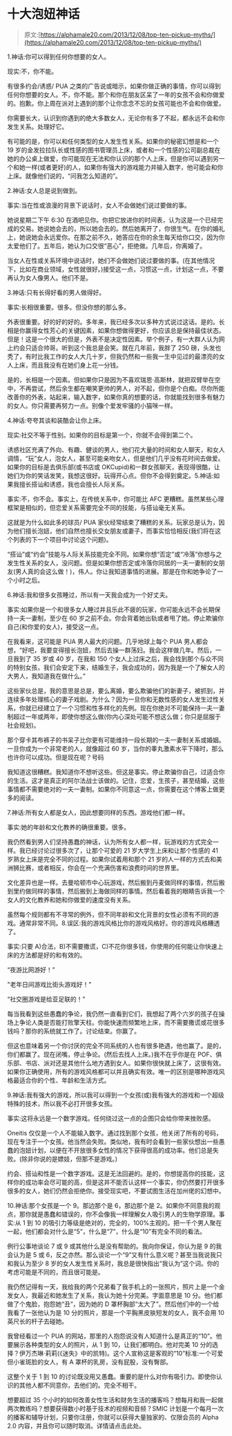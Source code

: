 # 十大泡妞神话

> 原文:[https://alphamale20.com/2013/12/08/top-ten-pickup-myths/](https://alphamale20.com/2013/12/08/top-ten-pickup-myths/)

1.神话:你可以得到任何你想要的女人。

现实:不，你不能。

有很多约会/诱惑/ PUA 之类的广告说或暗示，如果你做正确的事情，你可以得到任何你想要的女人。不，你不能。那个和你在朋友区呆了一年的女孩不会和你做爱的。抱歉。你上周在派对上遇到的那个让你念念不忘的女孩可能也不会和你做爱。

你需要长大，认识到你遇到的绝大多数女人，无论你有多了不起，都永远不会和你发生关系。处理好它。

有可能的是，你可以和任何类型的女人发生性关系。如果你的秘密幻想是和一个 19 岁的金发拉拉队长或性感的图书管理员上床，或者和一个性感的公司副总裁在她的办公桌上做爱，你可能现在无法和你认识的那个人上床，但是你可以遇到另一个和她一样(或者更好)的人，如果你有强大的游戏能力并输入数字，他可能会和你上床。就像他们说的，“问我怎么知道的”。

2.神话:女人总是说到做到。

事实:当在性或浪漫的背景下说话时，女人不会做她们说过要做的事。

她说星期二下午 6:30 在酒吧见你。你把它放进你的时间表，认为这是一个已经完成的交易。她说她会去的，所以她会去的。然后她离开了，你很生气。在你的婚礼上，她说她会永远爱你。在那之前不久，她答应在你的余生每天给你口交，因为你太爱他们了。五年后，她认为口交很“恶心”，拒绝做。几年后，你离婚了。

当女人在性或关系环境中说话时，她们不会做她们说过要做的事。(在其他情况下，比如在商业领域，女性就很好。)接受这一点，习惯这一点，计划这一点，不要再认为女人像男人。他们不是。

3.神话:只有长得好看的男人做得好。

事实:长相很重要。很多。但没你想的那么多。

外表很重要。好的好的好的。多年来，我已经多次以多种方式说过这话。是的。长相是你赢得女性芳心的关键因素，如果你想做得更好，你应该总是保持最佳状态。但是！这是一个很大的但是，外表不是决定性因素。举个例子，有一大群人认为网上约会只适合帅哥。听到这个我总是会笑。就在几年前，我胖了 250 磅，头发也秃了，有时比我工作的女人大几十岁，但我仍然和一些我一生中见过的最漂亮的女人上床，而且我没有在她们身上花一分钱。

是的，长相是一个因素。但如果你只是因为不喜欢瑞恩·高斯林，就把双臂举在空中，不再尝试，然后余生都在嘲笑更帅的男人，对不起，但你是个白痴。尽你所能改善你的外表，站起来，输入数字，如果你真的想要的话，你就能找到很多有魅力的女人。你只需要再努力一点。别像个爱发牢骚的小猫咪一样。

4.神话:夸夸其谈和装酷会让你上床。

现实:社交不等于性别。如果你的目标是第一个，你就不会得到第二个。

诱惑社区充满了外向、有趣、健谈的男人，他们花大量的时间和女人聊天，和女人调情，“玩”女人，泡女人，甚至可能亲吻女人，但是他们几乎没有花时间去做爱。如果你的目标是去俱乐部(或书店或 OKCupid)和一群女孩聊天，表现得很酷，让她们为你的笑话发笑，我想这很好。玩得开心点。但你不会得到奠定。5.神话:如果我擅长搭讪和诱惑，我也会擅长人际关系。

事实:不，你不会。事实上，在传统关系中，你可能比 AFC 更糟糕。虽然某些心理框架是相似的，但恋爱关系需要完全不同的技能，与搭讪毫无关系。

这就是为什么如此多的球员/ PUA 家伙经常结束了糟糕的关系。玩家总是认为，因为他们擅长泡妞，他们自然也擅长交女朋友或妻子，而事实恰恰相反(我们将在这个列表的下一个项目中讨论这个问题)。

“搭讪”或“约会”技能与人际关系技能完全不同。如果你想“否定”或“冷落”你想与之发生性关系的女人，没问题。但是如果你想否定或冷落你同居的一夫一妻制的女朋友(男人真的会这么做！)，伟人。你让我知道事情的进展。那是在你和她争论了一个小时之后。

6.神话:我和很多女孩睡过，所以有一天我会成为一个好丈夫。

事实:如果你是一个和很多女人睡过并且乐此不疲的玩家，你可能永远不会长期保持一夫一妻制，至少在 60 岁之前不会。你会背着她出轨或者甩了她。停止欺骗你自己(和你爱的女人)，接受这一点。

在我看来，这可能是 PUA 男人最大的问题。几乎地球上每个 PUA 男人都会想，“好吧，我要变得擅长泡妞，然后去操一群荡妇。我会这样做几年。然后，一旦我到了 35 岁或 40 岁，在我和 150 个女人上过床之后，我会找到那个与众不同的特别女孩，我们会安定下来，结婚生子，我会成功的，因为我是一个了解女人的大男人，我知道我在做什么。”

这些家伙总是，我的意思是总是，要么离婚，要么欺骗他们的新妻子，被抓到，并连续多年处理核心的妻子戏剧。为什么？因为一旦你和无数性感的女人发生过性关系，你就已经建立了一个习惯和性多样化的先例。现在你绝对不可能保持一夫一妻制超过一年或两年，即使你想这么做(你内心深处可能不想这么做；你只是屈服于社会规划)。

那个穿卡其布裤子的书呆子比你更有可能维持一段长期的一夫一妻制关系或婚姻。一旦你成为一个非常老的人，就像超过 60 岁，当你的睾丸激素水平下降时，那么也许你可以成功。但是现在呢？号码

我知道这很糟糕。我知道你不想听这些。但这是事实。停止欺骗你自己，过适合你的生活。这才是真正的阿尔法战士该做的。记住，恋爱，生孩子，甚至结婚，这些事情都不需要绝对的一夫一妻制。如果你不同意这一点，你需要在这个博客上做更多的阅读。

7.神话:所有女人都是女人，因此想要同样的东西。游戏他们都一样。

事实:她的年龄和文化教养的确很重要。很多。

我仍然看到男人们坚持愚蠢的神话，认为所有女人都一样，玩游戏的方式完全一样。我已经讨论过很多次了，让那个可爱的 21 岁大学生上床和让那个性感的 41 岁熟女上床是完全不同的过程。如果你试着用和那个 21 岁的人一样的方式去和美洲狮比赛，或者相反，你会在一个充满伤害和浪费时间的世界里。

文化差异也是一样。去曼哈顿市中心玩游戏，然后搬到丹麦做同样的事情，然后搬到里约做同样的事情，然后搬到上海做同样的事情。然后看着我的眼睛告诉我一个女人的文化教养和她和你做爱的速度没有关系。

虽然每个规则都有不寻常的例外，但不同年龄和文化背景的女性必须有不同的游戏。通常非常不同。8.误区:我的游戏风格比你的游戏风格好。你的游戏风格糟透了。

事实:只要 A)合法，B)不需要撒谎，C)不花你很多钱，你使用的任何能让你快速上床的方法都是好的和有效的。

“夜游比网游好！”

"老年日间游戏比街头游戏好！"

“社交圈游戏是给亚足联的！”

每当我看到这些愚蠢的争论，我仍然一直看到它们，我想起了两个六岁的孩子在操场上争论人类是否能打败擎天柱。你能快速而频繁地上床，而不需要撒谎或花很多钱吗？那你的系统就工作了。讨论结束。你赢了。

但这也意味着另一个你讨厌的完全不同系统的人也有很多艳遇，他也赢了。是的，你们都赢了。现在闭嘴，停止争论。(然后去找人上床。)我不在乎你是在 POF、俱乐部、书店、派对还是其他什么地方遇到女人。如果你很快就上床了，这很有效。如果你正确使用，所有的游戏风格都可以并且确实有效。唯一的区别是哪种游戏风格最适合你的个性、年龄和生活方式。

9.神话:我有强大的游戏，所以我可以得到一个女孩(或)我有强大的游戏和一个超级特殊的技术，所以我不必打开很多女孩。

事实:这将永远是一个数字游戏。任何绕过这一点的企图只会给你带来挫败感。

Oneitis 仅仅是一个人不能输入数字。通过找到那个女孩，他关闭了所有的号码，现在专注于一个女孩。他当然会失败。类似地，我有时会看到一些家伙想出一些愚蠢的泡妞计划，以便在不开放很多女性的情况下获得很高的成功率。他们总是失败。(除非你说的是嫖妓，但那不是游戏。)

约会、搭讪和性是一个数字游戏。这是无法回避的。是的，你想提高你的技能，这样你的成功率会尽可能的高，但是这并不能否认这样一个事实，你仍然要打开很多很多的女人，她们仍然会拒绝你。接受现实吧，不要试图生活在加州佬的幻想中。

10.神话:那个女孩是一个 9。那边那个是 6，那边那个是 2。如果你不同意我的观点，那你就是愚蠢和错误的，你不会像我一样理解女人吸引男人的生物学原理。事实:从 1 到 10 的吸引力等级是绝对的，完全的，100%主观的。把一千个男人聚在一起，他们都会对什么是“5”，什么是“7”，什么是“10”有完全不同的看法。

例行公事地谈论 7 或 9 或其他什么是没有帮助的。我向你保证，你认为是 9 的我会认为是 5 或 6，反之亦然。那么谈论一个“9”又有什么意义呢？甚至当我说我只和我认为至少 8 岁的女人发生性关系时，我总是很快指出“我认为”这个词。你的考虑可能是不同的，而且很可能是。

我仍然记得有一天，我给我的两个兄弟看了我手机上的一张照片，照片上是一个金发女人，我最近和她发生了关系，我认为她十分完美。字面意思是 10 分。他们都做了个鬼脸，抱怨她“丑”，因为她的 D 罩杯胸部“太大了”。然后他们中的一个给我看了一张他认为是 10 分的照片，那是一个平胸黑皮肤短发的女人，我不会用 10 英尺长的杆子去碰她。

我曾经看过一个 PUA 的网站，那里的人抱怨说没有人知道什么是真正的“10”。他要展示各种类型的女人的照片，从 1 到 10，让我们都明白。他对完美 10 分的选择？伊万杰琳·莉莉(《迷失》中的凯特)。这个人宣称这是客观的“10”标准:一个可爱但小雀斑脸的女人，有 A 罩杯的乳房，没有屁股，没有臀部。

这整个关于 1 到 10 的讨论既没用又愚蠢。重要的是什么对你有吸引力。即使你认识的其他人都不同意你，去他们的。完全不相干。

想要超过 35 个小时的如何改善女性生活和财务生活的播客吗？想每月和我一起做两次教练吗？想要获得数小时基于技术的视频和音频？SMIC 计划是一个每月一次的播客和辅导计划，只要你注册，你就可以获得大量独家的、仅限会员的 Alpha 2.0 内容，并且你可以随时取消。详情请点击此处。